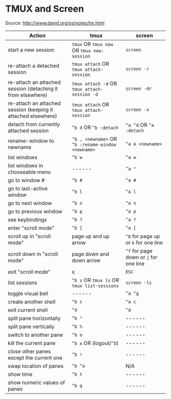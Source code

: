 # TMUX and Screen

Source: http://www.dayid.org/os/notes/tm.html

| Action | tmux | screen |
|--------|------|--------|
| start a new session | `tmux` OR `tmux new` OR `tmux new-session` | `screen` |
| re-attach a detached session | `tmux attach` OR `tmux attach-session` | `screen -r` |
| re-attach an attached session (detaching it from elsewhere) | `tmux attach -d` OR `tmux attach-session -d` | `screen -dr` |
| re-attach an attached session (keeping it attached elsewhere) | `tmux attach` OR `tmux attach-session` | `screen -x` |
| detach from currently attached session | `^b d` OR `^b :detach` | `^a ^d` OR `^a :detach` |
| rename-window to newname | `^b , <newname>` OR `^b :rename-window <newname>` | `^a A <newname>` |
| list windows | `^b w` | `^a w` |
| list windows in chooseable menu | ------ | `^a "` |
| go to window # | `^b #` | `^a #` |
| go to last-active window | `^b l` | `^a l` |
| go to next window | `^b n` | `^a n` |
| go to previous window | `^b p` | `^a p` |
| see keybindings | `^b ?` | `^a ?` |
| enter "scroll mode" | `^b [` | `^a [` |
| scroll up in "scroll mode" | page up and up arrow | `^b` for page up or `k` for one line |
| scroll down in "scroll mode" | page down and down arrow | `^f` for page down or `j` for one line
| exit "scroll mode" | `q` | `ESC` |
| list sessions | `^b s` OR `tmux ls` OR `tmux list-sessions` | `screen -ls` |
| toggle visual bell | ------ | `^a ^g` |
| create another shell | `^b c` | `^a c` |
| exit current shell | `^d` | `^d` |
| split pane horizontally | `^b "` | ------ |
| split pane vertically | `^b %` | ------ |
| switch to another pane | `^b o` | ------ |
| kill the current pane | `^b x` OR (logout/`^D`) | ------ |
| close other panes except the current one | `^b !` | ------ |
| swap location of panes | `^b ^o` | N/A |
| show time | `^b t` | ------ |
| show numeric values of panes | `^b q` | ------ |